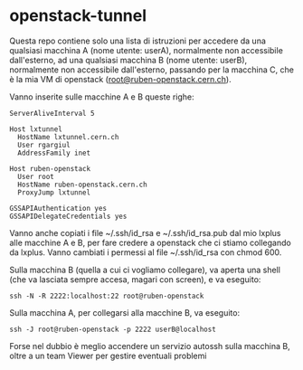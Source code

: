 # openstack-tunnel

Questa repo contiene solo una lista di istruzioni per accedere da una qualsiasi macchina A (nome utente: userA), normalmente non accessibile dall'esterno, ad una qualsiasi macchina B (nome utente: userB), normalmente non accessibile dall'esterno, passando per la macchina C, che è la mia VM di openstack (root@ruben-openstack.cern.ch).

Vanno inserite sulle macchine A e B queste righe:
```
ServerAliveInterval 5

Host lxtunnel
  HostName lxtunnel.cern.ch
  User rgargiul
  AddressFamily inet

Host ruben-openstack
  User root
  HostName ruben-openstack.cern.ch
  ProxyJump lxtunnel

GSSAPIAuthentication yes
GSSAPIDelegateCredentials yes

```

Vanno anche copiati i file ~/.ssh/id_rsa e ~/.ssh/id_rsa.pub dal mio lxplus alle macchine A e B, per fare credere a openstack che ci stiamo collegando da lxplus.
Vanno cambiati i permessi al file ~/.ssh/id_rsa con chmod 600.

Sulla macchina B (quella a cui ci vogliamo collegare), va aperta una shell (che va lasciata sempre accesa, magari con screen), e va eseguito:
```
ssh -N -R 2222:localhost:22 root@ruben-openstack
```

Sulla macchina A, per collegarsi alla macchine B, va eseguito:
```
ssh -J root@ruben-openstack -p 2222 userB@localhost
```

Forse nel dubbio è meglio accendere un servizio autossh sulla macchina B, oltre a un team Viewer per gestire eventuali problemi
